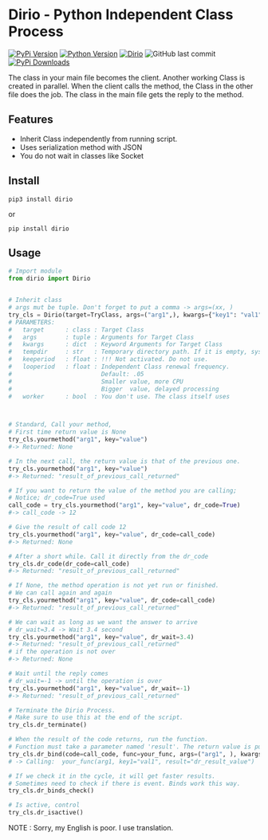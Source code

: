# Dirio - Python Independent Class Process
[![PyPi Version](https://img.shields.io/pypi/v/dirio)](https://github.com/manahter/dirio)
[![Python Version](https://img.shields.io/pypi/pyversions/dirio)](https://github.com/manahter/dirio)
[![Dirio](https://img.shields.io/github/license/manahter/dirio)](https://github.com/manahter/dirio/blob/main/LICENSE)
![GitHub last commit](https://img.shields.io/github/last-commit/manahter/dirio)
[![PyPi Downloads](https://img.shields.io/pypi/dm/dirio)](https://github.com/manahter/dirio)

The class in your main file becomes the client. 
Another working Class is created in parallel. 
When the client calls the method, the Class in the other file does the job.
The class in the main file gets the reply to the method.

## Features
* Inherit Class independently from running script.
* Uses serialization method with JSON
* You do not wait in classes like Socket


## Install
```buildoutcfg
pip3 install dirio
```
or
```buildoutcfg
pip install dirio
```


## Usage

```python
# Import module
from dirio import Dirio


# Inherit class
# args mut be tuple. Don't forget to put a comma -> args=(xx, )
try_cls = Dirio(target=TryClass, args=("arg1",), kwargs={"key1": "val1"})
# PARAMETERS:
#   target      : class : Target Class
#   args        : tuple : Arguments for Target Class
#   kwargs      : dict  : Keyword Arguments for Target Class
#   tempdir     : str   : Temporary directory path. If it is empty, system temp path is used.
#   keeperiod   : float : !!! Not activated. Do not use.
#   looperiod   : float : Independent Class renewal frequency. 
#                         Default: .05
#                         Smaller value, more CPU
#                         Bigger  value, delayed processing
#   worker      : bool  : You don't use. The class itself uses



# Standard, Call your method, 
# First time return value is None
try_cls.yourmethod("arg1", key="value")
#-> Returned: None

# In the next call, the return value is that of the previous one.
try_cls.yourmethod("arg1", key="value")
#-> Returned: "result_of_previous_call_returned"

# If you want to return the value of the method you are calling;
# Notice; dr_code=True used
call_code = try_cls.yourmethod("arg1", key="value", dr_code=True)
#-> call_code -> 12

# Give the result of call code 12
try_cls.yourmethod("arg1", key="value", dr_code=call_code)
#-> Returned: None

# After a short while. Call it directly from the dr_code
try_cls.dr_code(dr_code=call_code)
#-> Returned: "result_of_previous_call_returned"

# If None, the method operation is not yet run or finished.
# We can call again and again
try_cls.yourmethod("arg1", key="value", dr_code=call_code)
#-> Returned: "result_of_previous_call_returned"

# We can wait as long as we want the answer to arrive
# dr_wait=3.4 -> Wait 3.4 second
try_cls.yourmethod("arg1", key="value", dr_wait=3.4)
#-> Returned: "result_of_previous_call_returned"
# if the operation is not over
#-> Returned: None

# Wait until the reply comes
# dr_wait=-1 -> until the operation is over
try_cls.yourmethod("arg1", key="value", dr_wait=-1)
#-> Returned: "result_of_previous_call_returned"

# Terminate the Dirio Process. 
# Make sure to use this at the end of the script.
try_cls.dr_terminate()

# When the result of the code returns, run the function.
# Function must take a parameter named 'result'. The return value is put in this parameter.
try_cls.dr_bind(code=call_code, func=your_func, args=("arg1", ), kwargs={"key1": "val1"})
# -> Calling:  your_func(arg1, key1="val1", result="dr_result_value")

# If we check it in the cycle, it will get faster results.
# Sometimes need to check if there is event. Binds work this way.
try_cls.dr_binds_check()

# Is active, control
try_cls.dr_isactive()
```

NOTE : Sorry, my English is poor. I use translation.